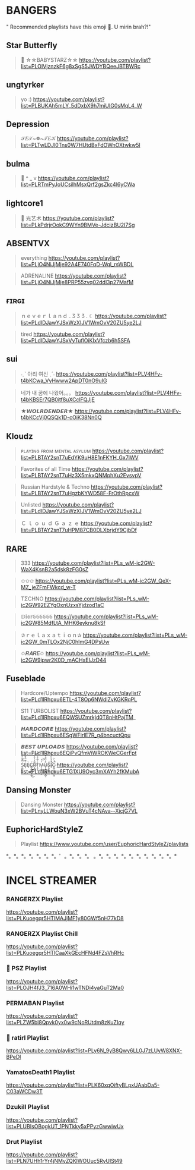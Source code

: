 #  BANGERS
" Recommended playlists have this emoji 🌺. U mirin brah?!"

## Star Butterfly
> 🌺 ☆☆BABYSTARZ☆☆
https://youtube.com/playlist?list=PLOIVjznzkF6g8xSgS5JWDYBQeeJBTBWRc

## ungtyrker
> yo :)
https://youtube.com/playlist?list=PLBUKAh5mLY_5dDxbX9h7miUIG0sMqL4_W

## Depression
> 𝒮𝐸𝒳~❁~𝒯𝐸𝒦
https://youtube.com/playlist?list=PLTwLDJl0Tns0W7HUtdBxFdOWnOXtwkw5l

## bulma
> 🌺 ^ _ v
https://youtube.com/playlist?list=PLRTmPyJoUCsilhMsxQrf2gsZkc4l6yCWa

## lightcore1
> 🌺 光艺术
https://youtube.com/playlist?list=PLkPdrjrOokC9WYn9BMVe-JdcizBU2I7Sg

## ABSENTVX
> everything
https://youtube.com/playlist?list=PLjO4NiJjMje92A4E740FqD-Wql_rsWBDL

> ADRENALINE
https://youtube.com/playlist?list=PLjO4NiJjMje8PRP55zvq02ddl3p27MafM

## ғɪʀɢɪ
> ｎｅｖｅｒｌａｎｄ . Ӡ Ӡ Ӡ . ☾
https://youtube.com/playlist?list=PLdIDJawYJSxWzXIJV1WmOvV20ZU5ye2LJ

> tired
https://youtube.com/playlist?list=PLdIDJawYJSxVyTuflOiKIxVfczb6h5SFA

## sui
> ˗ˏˋ 아리 여신 ˎˊ˗
https://youtube.com/playlist?list=PLV4HFv-t4bKCwa_VyHwww2ApDT0nO9uIG

> 네가 내 꿈에 나왔어。。。
https://youtube.com/playlist?list=PLV4HFv-t4bKBSEr7QB0itf8uXCclFQJjE

> ★𝙒𝙊𝙇𝙍𝘿𝙀𝙉𝘿𝙀𝙍★
https://youtube.com/playlist?list=PLV4HFv-t4bKCcVj0QSQk1D-cOiK38Nn0Q

## Kloudz
> ᴘʟᴀʏɪɴɢ ꜰʀᴏᴍ ᴍᴇɴᴛᴀʟ ᴀꜱʏʟᴜᴍ
https://youtube.com/playlist?list=PLBTAY2snT7uEdYK9uH8E1nFKYH_Gx7lWV

> Favorites of all Time
https://youtube.com/playlist?list=PLBTAY2snT7uHz3X5mkxQNMphXu2EvsvpV

> Russian Hardstyle & Techno
https://youtube.com/playlist?list=PLBTAY2snT7uHgzbKYWD58F-FrOthRpcxW

> Unlisted
https://youtube.com/playlist?list=PLdIDJawYJSxWzXIJV1WmOvV20ZU5ye2LJ

> Ｃ ｌ ｏ ｕ ｄ Ｇ ａ ｚ ｅ
https://youtube.com/playlist?list=PLBTAY2snT7uHPM87CB0DLXbrjdY9CjbDf

## RARE
> 333
https://youtube.com/playlist?list=PLs_wM-ic2GW-WaX4KsnB2a5dsk8zFG0sZ

> ✩✩✩
https://youtube.com/playlist?list=PLs_wM-ic2GW_QeX-MZ_jeZFmFWkcd_w-T

> TΣCHNO
https://youtube.com/playlist?list=PLs_wM-ic2GW92EZYgOxnUzxsYjdzod1aC

> 𝔻𝕚𝕠𝕣𝟞𝟞𝟞𝟞𝟞𝟞
https://youtube.com/playlist?list=PLs_wM-ic2GW85MdfLtA_MHK6eyknu8kSf

> ✰ｒｅｌａｘａｔｉｏｎ✰
https://youtube.com/playlist?list=PLs_wM-ic2GW_0mTLOx2NjC0hImG4DPsUw

> ✩𝑹𝑨𝑹𝑬✩
https://youtube.com/playlist?list=PLs_wM-ic2GW9ipwr2K0D_mACHxEIJzD44

## Fuseblade
> Hardcore/Uptempo
https://youtube.com/playlist?list=PLd1lRhpxu6ETL-4T8Op6NWdlZvKGKRqPL

> S11 TURBOLIST
https://youtube.com/playlist?list=PLd1lRhpxu6EQWSUZmrkjd0T8nHtPajTM_

> 𝙃𝘼𝙍𝘿𝘾𝙊𝙍𝙀
https://youtube.com/playlist?list=PLd1lRhpxu6ESgWFirlE7R_g4bncuctQpu

> 𝘽𝙀𝙎𝙏 𝙐𝙋𝙇𝙊𝘼𝘿𝙎
https://youtube.com/playlist?list=PLd1lRhpxu6EQiPvQfmViWROKWeCGerFpt

> S̷̮̪̣̯̣͕͑͆͊̅̏̒̅É̶͙̃͂̅̊̆̏̀È̶̘Ć̷͇̞̳͚̪̖̩͚͜R̵̨͍̳͂̂́̓̑̐́͠T̷̝̯̗͈͐͗͂͒͗̍̂́̽Ṁ̶̨̩͕͉̙̣̝́͝͝Ū̶̡̡̩͓͈̻͉̻̔̈́̌̔̄͝ͅS̵̢͈͉̋ͅḮ̴̛̝̀͋̏̎͛̐̚͘C̵̢̻̪̞̣̞̦̰̈́̀͐̚ͅ
https://youtube.com/playlist?list=PLd1lRhpxu6ETG1XU9Oyc3mXAYh2fKMubA

## Dansing Monster
> Dansing Monster
https://youtube.com/playlist?list=PLnyLLWouN3xW2BVuT4cNAva--XjcjG7VL

## EuphoricHardStyleZ
> Playlist
https://www.youtube.com/user/EuphoricHardStyleZ/playlists

°。°。°。°。°。°。°。゜。°。°。°。
。°。°。°。°。°。°。°。°。°。°。°
# INCEL STREAMER
### RANGERZX Playlist
https://youtube.com/playlist?list=PLKuoegqr5HTlMAJjMF1y80GWf5nH77kD8

### RANGERZX Playlist Chill
https://youtube.com/playlist?list=PLKuoegqr5HTlCaaXkGEcHFNd4FZsVhRHc

### 🌺 PSZ Playlist
https://youtube.com/playlist?list=PLOJH4fJ3_716A0WHi1wTNDi4yaGuT2Ma0

### PERMABAN Playlist
https://youtube.com/playlist?list=PLZW5bl8Qpvk0yx0w9cNoRUtdm8zKuZIqy

### 🌺 ratirl Playlist
https://youtube.com/playlist?list=PLy6N_9yB8Qwy6LL0J7zLUyW8XNX-BPeDl

### YamatosDeath1 Playlist
https://youtube.com/playlist?list=PLK60xqOiftyBLpxUAabDa5-C03aWCDw3T

### Dzukill Playlist
https://youtube.com/playlist?list=PLUBIsOBogkUT_1PNTkky5xPPyzGwwiwUx

### Drut Playlist
https://youtube.com/playlist?list=PLN7UHh1rYr4jNMyZQKlWOUuc5RyUlSt49
